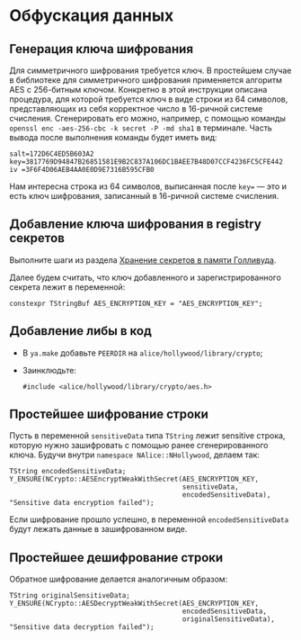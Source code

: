 # Обфускация данных 

## Генерация ключа шифрования

Для симметричного шифрования требуется ключ. В простейшем случае в библиотеке для симметричного шифрования применяется алгоритм AES с 256-битным ключом. Конкретно в этой инструкции описана процедура, для которой требуется ключ в виде строки из 64 символов, представляющих из себя корректное число в 16-ричной системе счисления. Сгенерировать его можно, например, с помощью команды `openssl enc -aes-256-cbc -k secret -P -md sha1` в терминале. Часть вывода после выполнения команды будет иметь вид:

```
salt=172D6C4ED5B603A2
key=3817769D94847B26851581E9B2C837A106DC1BAEE7B48D07CCF4236FC5CFE442
iv =3F6F4D06AEB4AA0E0D9E7316B595CFB0
```

Нам интересна строка из 64 символов, выписанная после `key=` — это и есть ключ шифрования, записанный в 16-ричной системе счисления.

## Добавление ключа шифрования в registry секретов

Выполните шаги из раздела [Хранение секретов в памяти Голливуда](../secrets.md#sekrety-v-registry-sekretov).

Далее будем считать, что ключ добавленного и зарегистрированного секрета лежит в переменной:

```
constexpr TStringBuf AES_ENCRYPTION_KEY = "AES_ENCRYPTION_KEY";
```

## Добавление либы в код

- В `ya.make` добавьте `PEERDIR` на `alice/hollywood/library/crypto`;
- Заинклюдьте:
  
  ```
  #include <alice/hollywood/library/crypto/aes.h>
  ```

## Простейшее шифрование строки

Пусть в переменной `sensitiveData` типа `TString` лежит sensitive строка, которую нужно зашифровать с помощью ранее сгенерированного ключа. Будучи внутри `namespace NAlice::NHollywood`, делаем так:

```
TString encodedSensitiveData;
Y_ENSURE(NCrypto::AESEncryptWeakWithSecret(AES_ENCRYPTION_KEY,
                                           sensitiveData,
                                           encodedSensitiveData), "Sensitive data encryption failed");
```

Если шифрование прошло успешно, в переменной `encodedSensitiveData` будут лежать данные в зашифрованном виде.

## Простейшее дешифрование строки

Обратное шифрование делается аналогичным образом:

```
TString originalSensitiveData;
Y_ENSURE(NCrypto::AESDecryptWeakWithSecret(AES_ENCRYPTION_KEY,
                                           encodedSensitiveData,
                                           originalSensitiveData), "Sensitive data decryption failed");
```
